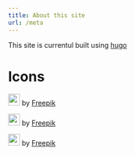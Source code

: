 ```yaml
---
title: About this site
url: /meta
---
```


This site is currentul built using [hugo]

# Icons

<img width="24px" src="/images/section/blog.svg" /> by [Freepik](https://www.flaticon.com/free-icon/pencil_4277132)

<img width="24px" src="/images/section/project.svg" /> by [Freepik](https://www.flaticon.com/free-icon/flasks_112731)

<img width="24px" src="/images/section/week.svg" /> by [Freepik](https://www.flaticon.com/free-icon/writing_1001371)

[hugo]: https://gohugo.io/
